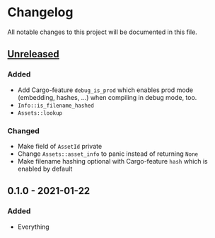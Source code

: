# Changelog

All notable changes to this project will be documented in this file.


## [Unreleased]
### Added
- Add Cargo-feature `debug_is_prod` which enables prod mode (embedding, hashes,
  ...) when compiling in debug mode, too.
- `Info::is_filename_hashed`
- `Assets::lookup`

### Changed
- Make field of `AssetId` private
- Change `Assets::asset_info` to panic instead of returning `None`
- Make filename hashing optional with Cargo-feature `hash` which is enabled by default


## 0.1.0 - 2021-01-22
### Added
- Everything


[Unreleased]: https://github.com/LukasKalbertodt/reinda/compare/v0.1.0...HEAD
